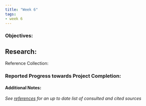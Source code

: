 ```yaml
---
title: "Week 6"
tags:
- week 6
---
```


### Objectives: 


## Research:
Reference Collection:






### Reported Progress towards Project Completion:


#### Additional Notes:

*See [references](references.md) for an up to date list of consulted and cited sources*
